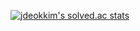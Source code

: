 [![jdeokkim's solved.ac stats](https://github-readme-solvedac.hyp3rflow.vercel.app/api/?handle=jdeokkim)](https://www.acmicpc.net/user/jdeokkim)
